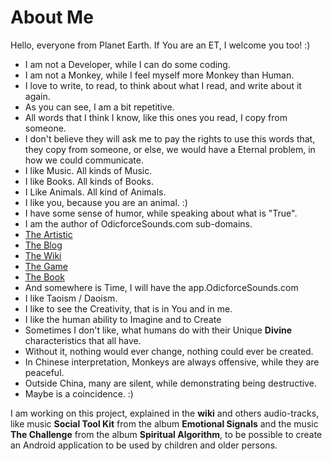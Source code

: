 # About Me

Hello, everyone from Planet Earth. If You are an ET, I welcome you too! :) 

- I am not a Developer, while I can do some coding.
- I am not a Monkey, while I feel myself more Monkey than Human.
- I love to write, to read, to think about what I read, and write about it again.
- As you can see, I am a bit repetitive. 
- All words that I think I know, like this ones you read, I copy from someone.
- I don't believe they will ask me to pay the rights to use this words that, they copy from someone, or else, we would have a Eternal problem, in how we could communicate. 
- I like Music. All kinds of Music. 
- I like Books. All kinds of Books.
- I Like Animals. All kind of Animals. 
- I like you, because you are an animal. :) 
- I have some sense of humor, while speaking about what is "True". 
- I am the author of OdicforceSounds.com sub-domains. 
- [The Artistic](https://art.OdicforceSounds.com)
- [The Blog](https://blog.OdicforceSounds.com)
- [The Wiki](https://wiki.OdicforceSounds.com)
- [The Game](https://play.OdicforceSounds.com)
- [The Book](https://book.OdicforceSounds.com)
- And somewhere is Time, I will have the app.OdicforceSounds.com 
- I like Taoism / Daoism.
- I like to see the Creativity, that is in You and in me.
- I like the human ability to Imagine and to Create
- Sometimes I don't like, what humans do with their Unique **Divine** characteristics that all have. 
- Without it, nothing would ever change, nothing could ever be created.
- In Chinese interpretation, Monkeys are always offensive, while they are peaceful.
- Outside China, many are silent, while demonstrating being destructive. 
- Maybe is a coincidence. :) 

I am working on this project, explained in the **wiki** and others audio-tracks, like music **Social Tool Kit** from the album **Emotional Signals** and the music **The Challenge** from the album **Spiritual Algorithm**, to be possible to create an Android application to be used by children and older persons. 


